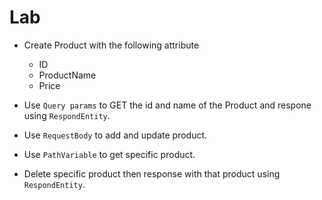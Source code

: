 # Lab 

* Create Product with the following attribute
    * ID
    * ProductName
    * Price 

* Use `Query params` to GET the id and name of the Product and respone using `RespondEntity`.
* Use `RequestBody` to add and update product. 
* Use `PathVariable` to get specific product. 
* Delete specific product then response with that product using `RespondEntity`.     

